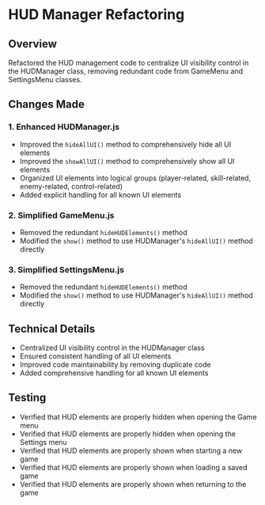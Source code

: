 # HUD Manager Refactoring

## Overview
Refactored the HUD management code to centralize UI visibility control in the HUDManager class, removing redundant code from GameMenu and SettingsMenu classes.

## Changes Made

### 1. Enhanced HUDManager.js
- Improved the `hideAllUI()` method to comprehensively hide all UI elements
- Improved the `showAllUI()` method to comprehensively show all UI elements
- Organized UI elements into logical groups (player-related, skill-related, enemy-related, control-related)
- Added explicit handling for all known UI elements

### 2. Simplified GameMenu.js
- Removed the redundant `hideHUDElements()` method
- Modified the `show()` method to use HUDManager's `hideAllUI()` method directly

### 3. Simplified SettingsMenu.js
- Removed the redundant `hideHUDElements()` method
- Modified the `show()` method to use HUDManager's `hideAllUI()` method directly

## Technical Details
- Centralized UI visibility control in the HUDManager class
- Ensured consistent handling of all UI elements
- Improved code maintainability by removing duplicate code
- Added comprehensive handling for all known UI elements

## Testing
- Verified that HUD elements are properly hidden when opening the Game menu
- Verified that HUD elements are properly hidden when opening the Settings menu
- Verified that HUD elements are properly shown when starting a new game
- Verified that HUD elements are properly shown when loading a saved game
- Verified that HUD elements are properly shown when returning to the game